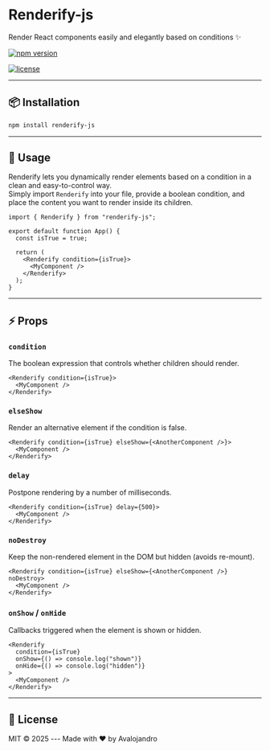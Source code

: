 # Renderify-js

Render React components easily and elegantly based on conditions ✨

[![npm
version](https://img.shields.io/npm/v/renderify-js.svg)](https://www.npmjs.com/package/renderify-js)

[![license](https://img.shields.io/npm/l/renderify-js.svg)](LICENSE)

------------------------------------------------------------------------

## 📦 Installation

``` bash
npm install renderify-js
```

------------------------------------------------------------------------

## 🚀 Usage

Renderify lets you dynamically render elements based on a condition in a
clean and easy-to-control way.\
Simply import `Renderify` into your file, provide a boolean condition,
and place the content you want to render inside its children.

``` tsx
import { Renderify } from "renderify-js";

export default function App() {
  const isTrue = true;

  return (
    <Renderify condition={isTrue}>
      <MyComponent />
    </Renderify>
  );
}
```

------------------------------------------------------------------------

## ⚡ Props

### `condition`

The boolean expression that controls whether children should render.

``` tsx
<Renderify condition={isTrue}>
  <MyComponent />
</Renderify>
```

### `elseShow`

Render an alternative element if the condition is false.

``` tsx
<Renderify condition={isTrue} elseShow={<AnotherComponent />}>
  <MyComponent />
</Renderify>
```

### `delay`

Postpone rendering by a number of milliseconds.

``` tsx
<Renderify condition={isTrue} delay={500}>
  <MyComponent />
</Renderify>
```

### `noDestroy`

Keep the non-rendered element in the DOM but hidden (avoids re-mount).

``` tsx
<Renderify condition={isTrue} elseShow={<AnotherComponent />} noDestroy>
  <MyComponent />
</Renderify>
```

### `onShow` / `onHide`

Callbacks triggered when the element is shown or hidden.

``` tsx
<Renderify
  condition={isTrue}
  onShow={() => console.log("shown")}
  onHide={() => console.log("hidden")}
>
  <MyComponent />
</Renderify>
```

------------------------------------------------------------------------

## 📜 License

MIT © 2025 --- Made with ❤️ by Avalojandro

